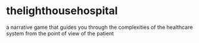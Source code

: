 # thelighthousehospital
a narrative game that guides you through the complexities of the healthcare system from the point of view of the patient
